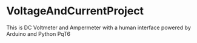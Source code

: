 # VoltageAndCurrentProject
This is DC Voltmeter and Ampermeter with a human interface powered by Arduino and Python PqT6
